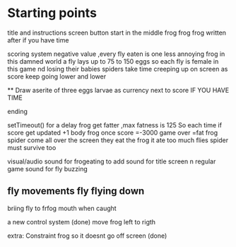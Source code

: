 # Starting points
title and instructions screen
button start in the middle frog frog frog written after if you have time 





scoring system
negative value ,every fly eaten is one less annoying frog in this damned world
 a fly lays up to 75 to 150 eggs so each fly is female in this game nd losing their babies spiders take time creeping up on screen as score keep going lower and lower 


** Draw aserite of three eggs larvae as currency next to score IF YOU HAVE TIME

 ending

setTimeout() for a delay
 frog get fatter ,max fatness is 125
 So each time
 if  score get updated +1 body frog 
 once score =-3000 game over =fat frog
 spider come all over the screen they eat the frog it ate too much flies spider must survive too

 visual/audio
sound for frogeating to add
sound for title screen n regular game
sound for fly buzzing


 fly movements
 fly flying down 
--

 briing fly to frfog mouth when caught






 a new control system (done)
move frog left to rigth

 extra:
 Constraint frog so it doesnt go off screen (done)